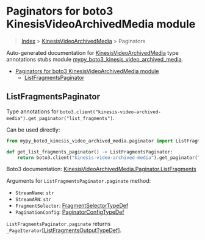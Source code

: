 # Paginators for boto3 KinesisVideoArchivedMedia module

> [Index](..) > [KinesisVideoArchivedMedia](.) > Paginators

Auto-generated documentation for
[KinesisVideoArchivedMedia](https://boto3.amazonaws.com/v1/documentation/api/latest/reference/services/kinesis-video-archived-media.html#KinesisVideoArchivedMedia)
type annotations stubs module
[mypy_boto3_kinesis_video_archived_media](https://pypi.org/project/mypy-boto3-kinesis-video-archived-media/).

- [Paginators for boto3 KinesisVideoArchivedMedia module](#paginators-for-boto3-kinesisvideoarchivedmedia-module)
  - [ListFragmentsPaginator](#listfragmentspaginator)

## ListFragmentsPaginator

Type annotations for
`boto3.client("kinesis-video-archived-media").get_paginator("list_fragments")`.

Can be used directly:

```python
from mypy_boto3_kinesis_video_archived_media.paginator import ListFragmentsPaginator

def get_list_fragments_paginator() -> ListFragmentsPaginator:
    return boto3.client("kinesis-video-archived-media").get_paginator("list_fragments")
```

Boto3 documentation:
[KinesisVideoArchivedMedia.Paginator.ListFragments](https://boto3.amazonaws.com/v1/documentation/api/latest/reference/services/kinesis-video-archived-media.html#KinesisVideoArchivedMedia.Paginator.ListFragments)

Arguments for `ListFragmentsPaginator.paginate` method:

- `StreamName`: `str`
- `StreamARN`: `str`
- `FragmentSelector`:
  [FragmentSelectorTypeDef](./type_defs.md#fragmentselectortypedef)
- `PaginationConfig`:
  [PaginatorConfigTypeDef](./type_defs.md#paginatorconfigtypedef)

`ListFragmentsPaginator.paginate` returns
`_PageIterator`\[[ListFragmentsOutputTypeDef](./type_defs.md#listfragmentsoutputtypedef)\].
